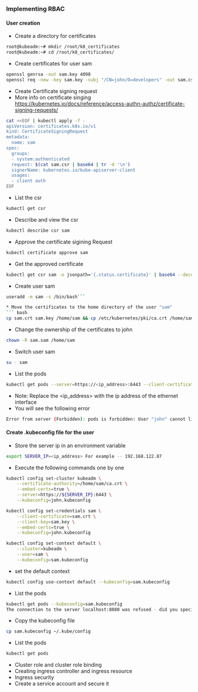 ### Implementing RBAC
#### User creation 
* Create a directory for certificates
``` bash
root@kubeadm:~# mkdir /root/k8_certificates
root@kubeadm:~# cd /root/k8_certificates/
```
* Create certificates for user sam
``` bash
openssl genrsa -out sam.key 4098
openssl req -new -key sam.key -subj "/CN=john/O=developers" -out sam.csr
```
* Create Certificate signing request
* More info on certificate singing https://kubernetes.io/docs/reference/access-authn-authz/certificate-signing-requests/
``` bash
cat <<EOF | kubectl apply -f -
apiVersion: certificates.k8s.io/v1
kind: CertificateSigningRequest
metadata:
  name: sam
spec:
  groups:
  - system:authenticated
  request: $(cat sam.csr | base64 | tr -d '\n')
  signerName: kubernetes.io/kube-apiserver-client
  usages:
  - client auth
EOF
```
* List the csr
``` bash
kubectl get csr
```
* Describe and view the csr
``` bash
kubectl describe csr sam
```
* Approve the certificate sigining Request 
``` bash
kubectl certificate approve sam
```
* Get the approved certificate 
``` bash
kubectl get csr sam -o jsonpath='{.status.certificate}' | base64 --decode > sam.crt
```
* Create user sam  
``` bash
useradd -m sam -s /bin/bash```

* Move the certificates to the home directory of the user "sam"
``` bash
cp sam.crt sam.key /home/sam && cp /etc/kubernetes/pki/ca.crt /home/sam
```
* Change the ownership of the certificates to john
``` bash
chown -R sam.sam /home/sam
```
* Switch user sam
``` bash
su - sam 
```
* List the pods 
``` bash
kubectl get pods --server=https://<ip_address>:6443 --client-certificate /home/sam/sam.crt --certificate-authority /home/sam/ca.crt --client-key /home/sam/sam.key
```
* Note: Replace the <ip_address> with the ip address of the ethernet interface
* You will see the following error
``` bash
Error from server (Forbidden): pods is forbidden: User "john" cannot list resource "pods" in API group "" in the namespace "default"
```
#### Create .kubeconfig file for the user
* Store the server ip in an environment variable 
``` bash
export SERVER_IP=<ip_address> For example -- 192.168.122.87
```
* Execute the following commands one by one 
``` bash
kubectl config set-cluster kubeadm \
    --certificate-authority=/home/sam/ca.crt \
    --embed-certs=true \
    --server=https://${SERVER_IP}:6443 \
    --kubeconfig=john.kubeconfig

kubectl config set-credentials sam \
    --client-certificate=sam.crt \
    --client-key=sam.key \
    --embed-certs=true \
    --kubeconfig=john.kubeconfig

kubectl config set-context default \
    --cluster=kubeadm \
    --user=sam \
    --kubeconfig=sam.kubeconfig
```
* set the default context
``` bash
kubectl config use-context default --kubeconfig=sam.kubeconfig
```
* List the pods
``` bash
kubectl get pods --kubeconfig=sam.kubeconfig
The connection to the server localhost:8080 was refused - did you specify the right host or port?
```
* Copy the kubeconfig file
``` bash
cp sam.kubeconfig ~/.kube/config
```
* List the pods
``` bash
kubectl get pods
```







* Cluster role and cluster role binding
* Creating ingress controller and ingress resource
* Ingress security
* Create a service account and secure it